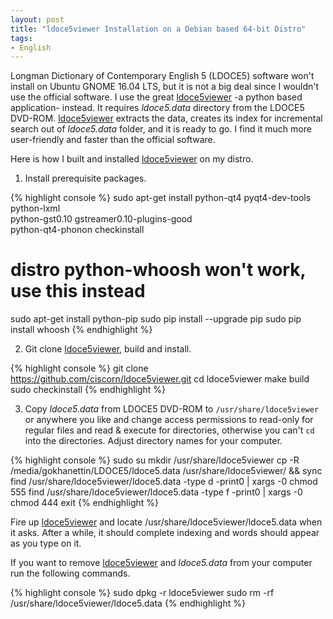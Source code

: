 ```yaml
---
layout: post
title: "ldoce5viewer Installation on a Debian based 64-bit Distro"
tags:
- English
---
```


Longman Dictionary of Contemporary English 5 (LDOCE5) software won't install on
Ubuntu GNOME 16.04 LTS, but it is not a big deal since I wouldn't use the
official software. I use the great [ldoce5viewer] -a python based application-
instead. It requires *ldoce5.data* directory from the LDOCE5 DVD-ROM.
[ldoce5viewer] extracts the data, creates its index for incremental search out
of *ldoce5.data* folder, and it is ready to go. I find it much more
user-friendly and faster than the official software.

Here is how I built and installed [ldoce5viewer] on my distro.

1. Install prerequisite packages.
 
{% highlight console %}
sudo apt-get install python-qt4 pyqt4-dev-tools python-lxml \
    python-gst0.10 gstreamer0.10-plugins-good \
    python-qt4-phonon checkinstall
    
# distro python-whoosh won't work, use this instead
sudo apt-get install python-pip
sudo pip install --upgrade pip
sudo pip install whoosh
{% endhighlight %}

2. Git clone [ldoce5viewer], build and install.

{% highlight console %}
git clone https://github.com/ciscorn/ldoce5viewer.git
cd ldoce5viewer
make build
sudo checkinstall
{% endhighlight %}

3. Copy *ldoce5.data* from LDOCE5 DVD-ROM to `/usr/share/ldoce5viewer` or
anywhere you like and change access permissions to read-only for regular files
and read & execute for directories, otherwise you can't `cd` into the
directories. Adjust directory names for your computer.

{% highlight console %}
sudo su
mkdir /usr/share/ldoce5viewer
cp -R /media/gokhanettin/LDOCE5/ldoce5.data /usr/share/ldoce5viewer/ && sync
find /usr/share/ldoce5viewer/ldoce5.data -type d -print0 | xargs -0 chmod 555 
find /usr/share/ldoce5viewer/ldoce5.data -type f -print0 | xargs -0 chmod 444
exit
{% endhighlight %}

Fire up [ldoce5viewer] and locate /usr/share/ldoce5viewer/ldoce5.data when it
asks. After a while, it should complete indexing and words should appear as you
type on it.

If you want to remove [ldoce5viewer] and *ldoce5.data* from your computer run
the following commands.

{% highlight console %}
sudo dpkg -r ldoce5viewer
sudo rm -rf /usr/share/ldoce5viewer/ldoce5.data
{% endhighlight %}

[ldoce5viewer]: https://forward-backward.co.jp/ldoce5viewer/
